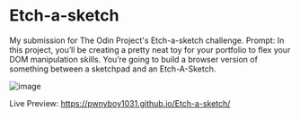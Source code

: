 # Etch-a-sketch
My submission for The Odin Project's Etch-a-sketch challenge. Prompt: In this project, you’ll be creating a pretty neat toy for your portfolio to flex your DOM manipulation skills. You’re going to build a browser version of something between a sketchpad and an Etch-A-Sketch.

![image](https://user-images.githubusercontent.com/64833334/212835025-e141663e-0d57-4b7c-8456-ac0b9d65631b.png)

Live Preview:  https://pwnyboy1031.github.io/Etch-a-sketch/
